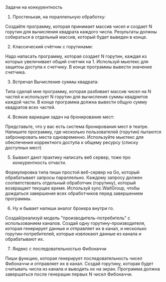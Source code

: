 Задачи на конкурентность

1. Простенькая, на пораллельную обработку:

Создайте программу, которая принимает массив чисел и создает N горутин для вычисления квадрата каждого числа. 
Результаты должны собираться в отдельный массив, который будет выведен в конце.

2. Классический счётчик с горутинами:

Надо напасать программу, которая создает N горутин, каждая из которых увеличивает общий счетчик на 1. 
Используй мьютекс для защитоы доступа к счетчику. В конце программы вывести значение счетчика.

3. Встречал Вычисление суммы квадрата:

Типа сделай мне программу, которая разбивает массив чисел на N частей и использует N горутин для вычисления суммы квадрмтов каждой части. 
В конце программа должна вывести общую сумму квадратов всех частей.

4. Всякие вариации задач на бронирование мест:

Представьте, что у вас есть система бронирования мест в театре. 
Напишите программу, где несколько пользователей (горутин) пытаются забронировать места одновременно. 
Используйте мьютекс для обеспечения корректного доступа к общему ресурсу (списку доступных мест)

5. Бывают дают практику написать веб сервер, тоже про конкурентность отчасти.

Формулировка типа пиши простой веб-сервер на Go, который обрабатывает запросы параллельно. 
Каждому запросу должен соответствовать отдельный обработчик (горутину), который возвращает текущее время. 
Используй sync.WaitGroup, чтобы дождаться завершения всех обработчиков перед завершением программы.

6. Ну и бывает напиши аналог брокера внутри го.

Создай/реализуй модель "производитель-потребитель" с использованием каналов. 
Создай одну горутину-производителя, которая генерирует данные и отправляет их в канал, и несколько горутин-потребителей, 
которые извлокают данные из канала и обрабатывают их.

7. Яндекс с последовательностью Фибоначчи

Пиши функцию, которая генерирует последовательность чисел Фибоначчи и отправляет их в канал. 
Создай горутину, которая будет считывать числа из канала и выводить их на экран. 
Программа должна завершаться после генерации первых N чисел Фибоначчи.
